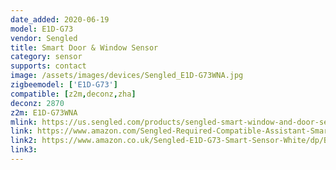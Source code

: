 ```yaml
---
date_added: 2020-06-19
model: E1D-G73
vendor: Sengled
title: Smart Door & Window Sensor
category: sensor
supports: contact
image: /assets/images/devices/Sengled_E1D-G73WNA.jpg
zigbeemodel: ['E1D-G73']
compatible: [z2m,deconz,zha]
deconz: 2870
z2m: E1D-G73WNA
mlink: https://us.sengled.com/products/sengled-smart-window-and-door-sensor
link: https://www.amazon.com/Sengled-Required-Compatible-Assistant-SmartThings/dp/B07QHDXQXJ
link2: https://www.amazon.co.uk/Sengled-E1D-G73-Smart-Sensor-White/dp/B07QHDXQXJ
link3: 
---
```

